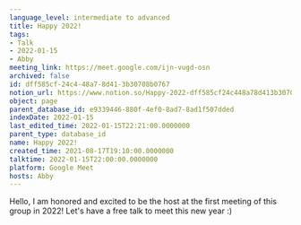 ```yaml
---
language_level: intermediate to advanced
title: Happy 2022!
tags:
- Talk
- 2022-01-15
- Abby
meeting_link: https://meet.google.com/ijn-vugd-osn
archived: false
id: dff585cf-24c4-48a7-8d41-3b30708b0767
notion_url: https://www.notion.so/Happy-2022-dff585cf24c448a78d413b30708b0767
object: page
parent_database_id: e9339446-880f-4ef0-8ad7-8ad1f507dded
indexDate: 2022-01-15
last_edited_time: 2022-01-15T22:21:00.0000000
parent_type: database_id
name: Happy 2022!
created_time: 2021-08-17T19:10:00.0000000
talktime: 2022-01-15T22:00:00.0000000
platform: Google Meet
hosts: Abby
---
```


Hello, I am honored and excited to be the host at the first meeting of this group in 2022! Let's have a free talk to meet this new year :)





